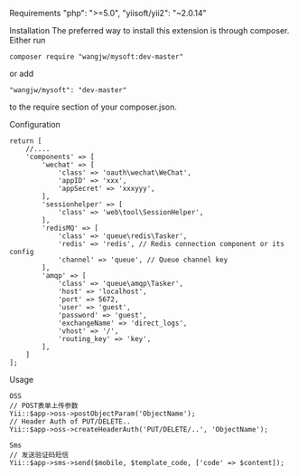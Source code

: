 Requirements
        "php": ">=5.0",
        "yiisoft/yii2": "~2.0.14"

Installation
The preferred way to install this extension is through composer.
Either run

    composer require "wangjw/mysoft:dev-master"

or add

    "wangjw/mysoft": "dev-master"

to the require section of your composer.json.


Configuration

    return [
        //....
        'components' => [
            'wechat' => [
                'class' => 'oauth\wechat\WeChat',
                'appID' => 'xxx',
                'appSecret' => 'xxxyyy',
            ],
            'sessionhelper' => [
                'class' => 'web\tool\SessionHelper',
            ],
            'redisMQ' => [
                'class' => 'queue\redis\Tasker',
                'redis' => 'redis', // Redis connection component or its config
                'channel' => 'queue', // Queue channel key
            ],
            'amqp' => [
                'class' => 'queue\amqp\Tasker',
                'host' => 'localhost',
                'port' => 5672,
                'user' => 'guest',
                'password' => 'guest',
                'exchangeName' => 'direct_logs',
                'vhost' => '/',
                'routing_key' => 'key',
            ],
        ]
    ];

Usage

    OSS
    // POST表单上传参数
    Yii::$app->oss->postObjectParam('ObjectName');
    // Header Auth of PUT/DELETE..
    Yii::$app->oss->createHeaderAuth('PUT/DELETE/..', 'ObjectName');

    Sms
    // 发送验证码短信
    Yii::$app->sms->send($mobile, $template_code, ['code' => $content]);
